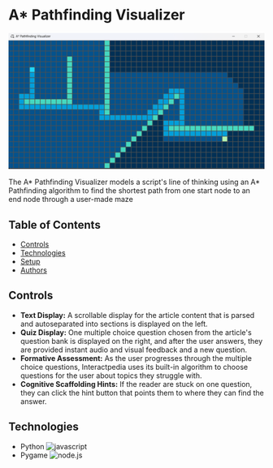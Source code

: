 # A* Pathfinding Visualizer

![Visualizer Screenshot](./VisualizerScreenshot.png)

The A* Pathfinding Visualizer models a script's line of thinking using an A* Pathfinding algorithm to find the shortest path from one start node to an end node through a user-made maze

## Table of Contents
- [Controls](https://github.com/hammadfarooqi/Astar-Pathfinding-Visualizer/#Controls)
- [Technologies](https://github.com/hammadfarooqi/Astar-Pathfinding-Visualizer/#technologies)
- [Setup](https://github.com/hammadfarooqi/Astar-Pathfinding-Visualizer/#setup)
- [Authors](https://github.com/hammadfarooqi/Astar-Pathfinding-Visualizer/#authors)

## Controls

- **Text Display:** A scrollable display for the article content that is parsed and autoseparated into sections is displayed on the left.
- **Quiz Display:** One multiple choice question chosen from the article's question bank is displayed on the right, and after the user answers, they are provided instant audio and visual feedback and a new question.
- **Formative Assessment:** As the user progresses through the multiple choice questions, Interactpedia uses its built-in algorithm to choose questions for the user about topics they struggle with.
- **Cognitive Scaffolding Hints:** If the reader are stuck on one question, they can click the hint button that points them to where they can find the answer.

## Technologies
 - Python <img src="https://cdn4.iconfinder.com/data/icons/logos-and-brands/512/267_Python_logo-512.png" alt="javascript" width="30px">
 - Pygame <img src="https://user-images.githubusercontent.com/46412508/170405943-e75458ec-6cb4-462e-91ba-43c861a3d6cf.png" alt="node.js" width="30px">